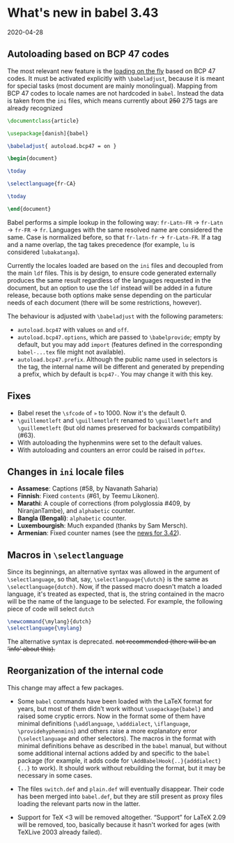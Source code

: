 # What's new in babel 3.43

2020-04-28

## Autoloading based on BCP 47 codes

The most relevant new feature is the [loading on the
fly](whats-new-in-babel-3.39.md) based on BCP 47 codes. It must be
activated explicitly with `\babeladjust`, because it is meant for special tasks (most
document are mainly monolingual). Mapping from BCP 47 codes to locale
names are not hardcoded in `babel`. Instead the data is taken from the
`ini` files, which means currently about <del>250</del> 275 tags are already recognized

```tex
\documentclass{article}

\usepackage[danish]{babel}

\babeladjust{ autoload.bcp47 = on }

\begin{document}

\today

\selectlanguage{fr-CA}

\today

\end{document}
```

Babel performs a simple lookup in the following way: `fr-Latn-FR` →
`fr-Latn` → `fr-FR` → `fr`. Languages with the same resolved name are
considered the same. Case is normalized before, so that `fr-latn-fr` →
`fr-Latn-FR`. If a tag and a name overlap, the tag takes precedence (for
example, `lu` is considered `lubakatanga`). 

Currently the locales loaded are based on the `ini` files and decoupled from the main `ldf` files. This is by design, to ensure code generated externally produces the same result regardless of the languages requested in the document, but an option to use the `ldf` instead will be added in a future release, because both options make sense depending on the particular needs of each document (there will be some restrictions, however).

The behaviour is adjusted with `\babeladjust` with the following parameters:
* `autoload.bcp47` with values `on` and `off`.
* `autoload.bcp47.options`, which are passed to `\babelprovide`; empty by default, but you may add `import` (features defined in the corresponding `babel-...tex` file might not available).
* `autoload.bcp47.prefix`. Although the public name used in selectors is the tag, the internal name will be different and generated by prepending a prefix, which by default is `bcp47-`. You may change it with this key.

## Fixes

* Babel reset the `\sfcode` of `»` to 1000. Now it's the default 0.
* `\guillemotleft` and `\guillemotleft` renamed to `\guillemetleft` and `\guillemetleft` (but old names preserved for backwards compatibility) (#63).
* With autoloading the hyphenmins were set to the default values.
* With autoloading and counters an error could be raised in `pdftex`.

## Changes in `ini` locale files

* **Assamese**: Captions (#58, by Navanath Saharia)
* **Finnish**: Fixed `contents` (#61, by Teemu Likonen).
* **Marathi**: A couple of corrections (from polyglossia #409, by NiranjanTambe), and `alphabetic` counter.
* **Bangla (Bengali)**: `alphabetic` counter. 
* **Luxembourgish**: Much expanded (thanks by Sam Mersch).
* **Armenian**: Fixed counter names (see the [news for 3.42](whats-new-in-babel-3.42.md)).

## Macros in `\selectlanguage`

Since its beginnings, an alternative syntax was allowed in the argument of `\selectlanguage`, so that, say, `\selectlanguage{\dutch}` is the same as `\selectlanguage{dutch}`. Now, if the passed macro doesn't match a loaded language, it's treated as expected, that is, the string contained in the macro will be the name of the language to be selected. For example, the following piece of code will select `dutch`
```tex
\newcommand{\mylang}{dutch}
\selectlanguage{\mylang}
```

The alternative syntax is deprecated. <del>not recommended (there will be an ‘info’ about this).</del>

## Reorganization of the internal code

This change may affect a few packages.

* Some `babel` commands have been loaded with the LaTeX format for
  years, but most of them didn't work without `\usepackage{babel}` and
  raised some cryptic errors. Now in the format some of them have
  minimal definitions (`\addlanguage`, `\adddialect`, `\iflanguage`,
  `\providehyphenmins`) and others raise a more explanatory error
  (`\selectlanguage` and other selectors). The macros in the format with
  minimal definitions behave as described in the `babel` manual, but
  without some additional internal actions added by and specific to the
  `babel` package (for example, it adds code for
  `\AddBabelHook{..}{adddialect}{..}` to work). It should work without
  rebuilding the format, but it may be necessary in some cases.

* The files `switch.def` and `plain.def` will eventually disappear. Their code has been merged into `babel.def`, but they are still present as proxy files loading the relevant parts now in the latter.

* Support for TeX <3 will be removed altogether. “Support” for LaTeX 2.09 will be removed, too, basically because it hasn't worked for ages (with TeXLive 2003 already failed).